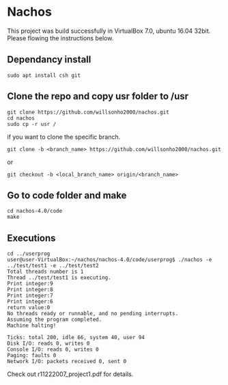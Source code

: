 # Nachos

This project was build successfully in VirtualBox 7.0, ubuntu 16.04 32bit.  
Please flowing the instructions below.


## Dependancy install
```
sudo apt install csh git
```

## Clone the repo and copy usr folder to /usr
```
git clone https://github.com/willsonho2000/nachos.git
cd nachos
sudo cp -r usr /
```

if you want to clone the specific branch.
```
git clone -b <branch_name> https://github.com/willsonho2000/nachos.git
```
or
```
git checkout -b <local_branch_name> origin/<branch_name>
```

## Go to code folder and make
```
cd nachos-4.0/code
make
```

## Executions
```
cd ../userprog
user@user-VirtualBox:~/nachos/nachos-4.0/code/userprog$ ./nachos -e ../test/test1 -e ../test/test2
Total threads number is 1
Thread ../test/test1 is executing.
Print integer:9
Print integer:8
Print integer:7
Print integer:6
return value:0
No threads ready or runnable, and no pending interrupts.
Assuming the program completed.
Machine halting!

Ticks: total 200, idle 66, system 40, user 94
Disk I/O: reads 0, writes 0
Console I/O: reads 0, writes 0
Paging: faults 0
Network I/O: packets received 0, sent 0
```


Check out r11222007_project1.pdf for details.